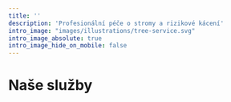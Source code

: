 ```yaml
---
title: ''
description: 'Profesionální péče o stromy a rizikové kácení'
intro_image: "images/illustrations/tree-service.svg"
intro_image_absolute: true
intro_image_hide_on_mobile: false
---
```


# Naše služby
